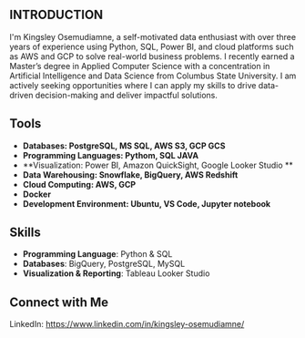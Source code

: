 ## INTRODUCTION

I'm Kingsley Osemudiamne, a self-motivated data enthusiast with over three years of experience using Python, SQL, Power BI, and cloud platforms such as AWS and GCP to solve real-world business problems. I recently earned a Master’s degree in Applied Computer Science with a concentration in Artificial Intelligence and Data Science from Columbus State University. I am actively seeking opportunities where I can apply my skills to drive data-driven decision-making and deliver impactful solutions.

## Tools

- **Databases: PostgreSQL, MS SQL, AWS S3, GCP GCS**
- **Programming Languages: Pythom, SQL JAVA**
- **Visualization: Power BI, 	Amazon QuickSight, Google Looker Studio **
- **Data Warehousing: Snowflake, BigQuery, AWS Redshift** 
- **Cloud Computing: AWS, GCP**
- **Docker**
- **Development Environment: Ubuntu, VS Code, Jupyter notebook**

## Skills
- **Programming Language**: Python & SQL
- **Databases**: BigQuery, PostgreSQL, MySQL
- **Visualization & Reporting**: Tableau Looker Studio

## Connect with Me

LinkedIn: https://www.linkedin.com/in/kingsley-osemudiamne/

